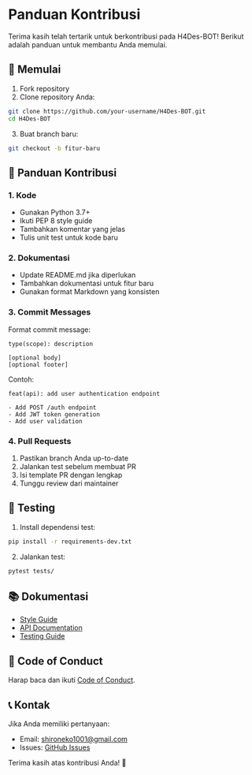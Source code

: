 # Panduan Kontribusi

Terima kasih telah tertarik untuk berkontribusi pada H4Des-BOT! Berikut adalah panduan untuk membantu Anda memulai.

## 🚀 Memulai

1. Fork repository
2. Clone repository Anda:
```bash
git clone https://github.com/your-username/H4Des-BOT.git
cd H4Des-BOT
```

3. Buat branch baru:
```bash
git checkout -b fitur-baru
```

## 📝 Panduan Kontribusi

### 1. Kode

- Gunakan Python 3.7+
- Ikuti PEP 8 style guide
- Tambahkan komentar yang jelas
- Tulis unit test untuk kode baru

### 2. Dokumentasi

- Update README.md jika diperlukan
- Tambahkan dokumentasi untuk fitur baru
- Gunakan format Markdown yang konsisten

### 3. Commit Messages

Format commit message:
```
type(scope): description

[optional body]
[optional footer]
```

Contoh:
```
feat(api): add user authentication endpoint

- Add POST /auth endpoint
- Add JWT token generation
- Add user validation
```

### 4. Pull Requests

1. Pastikan branch Anda up-to-date
2. Jalankan test sebelum membuat PR
3. Isi template PR dengan lengkap
4. Tunggu review dari maintainer

## 🧪 Testing

1. Install dependensi test:
```bash
pip install -r requirements-dev.txt
```

2. Jalankan test:
```bash
pytest tests/
```

## 📚 Dokumentasi

- [Style Guide](docs/development/style-guide.md)
- [API Documentation](docs/development/api.md)
- [Testing Guide](docs/development/testing.md)

## 🤝 Code of Conduct

Harap baca dan ikuti [Code of Conduct](CODE_OF_CONDUCT.md).

## 📞 Kontak

Jika Anda memiliki pertanyaan:
- Email: shironeko1001@gmail.com
- Issues: [GitHub Issues](https://github.com/ShiroNeko1001/H4Des-BOT/issues)

Terima kasih atas kontribusi Anda! 🎉 